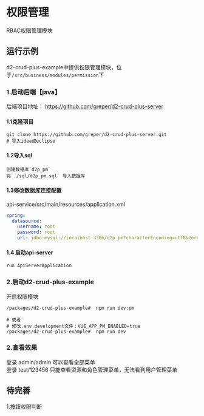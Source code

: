 
# 权限管理
RBAC权限管理模块


## 运行示例
d2-crud-plus-example中提供权限管理模块，位于`/src/business/modules/permission`下

### 1.启动后端【java】
后端项目地址： https://github.com/greper/d2-crud-plus-server
#### 1.1克隆项目
```shell
git clone https://github.com/greper/d2-crud-plus-server.git
# 导入idea或eclipse
```
#### 1.2导入sql
```
创建数据库`d2p_pm`
将`./sql/d2p_pm.sql` 导入数据库
```
#### 1.3修改数据库连接配置
api-service/src/main/resources/application.xml
```yaml
spring:
  datasource:
    username: root
    password: root
    url: jdbc:mysql://localhost:3306/d2p_pm?characterEncoding=utf8&zeroDateTimeBehavior=convertToNull&useSSL=false&serverTimezone=Asia/Shanghai&allowMultiQueries=true
```
#### 1.4 启动api-server
```
run ApiServerApplication
```


### 2.启动d2-crud-plus-example
开启权限模块
```shell
/packages/d2-crud-plus-example#  npm run dev:pm

# 或者
# 修改.env.development文件：VUE_APP_PM_ENABLED=true
/packages/d2-crud-plus-example#  npm run dev
```


### 2.查看效果
登录 admin/admin 可以查看全部菜单  
登录 test/123456 只能查看资源和角色管理菜单，无法看到用户管理菜单

## 待完善
1.按钮权限判断